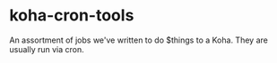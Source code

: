 # koha-cron-tools
An assortment of jobs we've written to do $things to a Koha. They are usually run via cron.
